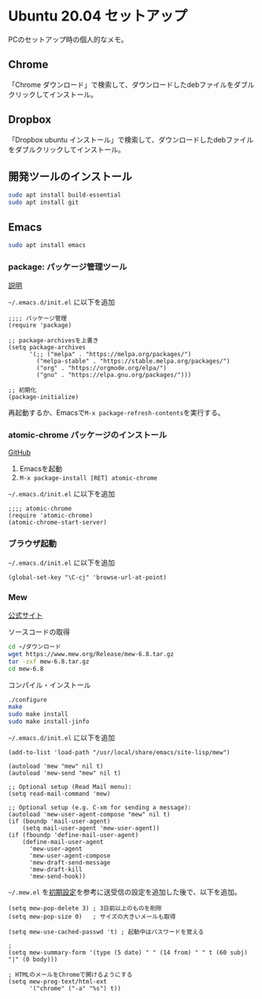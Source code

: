 # Ubuntu 20.04 セットアップ

PCのセットアップ時の個人的なメモ。

## Chrome

「Chrome ダウンロード」で検索して、ダウンロードしたdebファイルをダブルクリックしてインストール。

## Dropbox

「Dropbox ubuntu インストール」で検索して、ダウンロードしたdebファイルをダブルクリックしてインストール。

## 開発ツールのインストール

```bash
sudo apt install build-essential
sudo apt install git
```

## Emacs

```bash
sudo apt install emacs
```

### package: パッケージ管理ツール

[説明](https://emacs-jp.github.io/packages/package)

`~/.emacs.d/init.el` に以下を追加

```elisp
;;;; パッケージ管理
(require 'package)

;; package-archivesを上書き
(setq package-archives
      '(;; ("melpa" . "https://melpa.org/packages/")
        ("melpa-stable" . "https://stable.melpa.org/packages/")
        ("org" . "https://orgmode.org/elpa/")
        ("gnu" . "https://elpa.gnu.org/packages/")))

;; 初期化
(package-initialize)
```

再起動するか、Emacsで`M-x package-refresh-contents`を実行する。

### atomic-chrome パッケージのインストール

[GitHub](https://github.com/alpha22jp/atomic-chrome)

1. Emacsを起動
2. `M-x package-install [RET] atomic-chrome`

`~/.emacs.d/init.el` に以下を追加

```elisp
;;;; atomic-chrome
(require 'atomic-chrome)
(atomic-chrome-start-server)
```

### ブラウザ起動

`~/.emacs.d/init.el` に以下を追加

```elisp
(global-set-key "\C-cj" 'browse-url-at-point)
```

### Mew

[公式サイト](https://www.mew.org/ja/)

ソースコードの取得

```bash
cd ~/ダウンロード
wget https://www.mew.org/Release/mew-6.8.tar.gz
tar -zxf mew-6.8.tar.gz
cd mew-6.8
```

コンパイル・インストール

```bash
./configure 
make
sudo make install
sudo make install-jinfo
```

`~/.emacs.d/init.el` に以下を追加


```elisp
(add-to-list 'load-path "/usr/local/share/emacs/site-lisp/mew")

(autoload 'mew "mew" nil t)
(autoload 'mew-send "mew" nil t)

;; Optional setup (Read Mail menu):
(setq read-mail-command 'mew)

;; Optional setup (e.g. C-xm for sending a message):
(autoload 'mew-user-agent-compose "mew" nil t)
(if (boundp 'mail-user-agent)
    (setq mail-user-agent 'mew-user-agent))
(if (fboundp 'define-mail-user-agent)
    (define-mail-user-agent
      'mew-user-agent
      'mew-user-agent-compose
      'mew-draft-send-message
      'mew-draft-kill
      'mew-send-hook))
```

`~/.mew.el` を[初期設定](https://www.mew.org/ja/info/release/mew_1.html#configuration)を参考に送受信の設定を追加した後で、以下を追加。

```elisp
(setq mew-pop-delete 3) ; 3日前以上のものを削除
(setq mew-pop-size 0)   ; サイズの大きいメールも取得

(setq mew-use-cached-passwd 't) ; 起動中はパスワードを覚える

; 
(setq mew-summary-form '(type (5 date) " " (14 from) " " t (60 subj) "|" (0 body)))

; HTMLのメールをChromeで開けるようにする
(setq mew-prog-text/html-ext
      '("chrome" ("-a" "%s") t))
```
